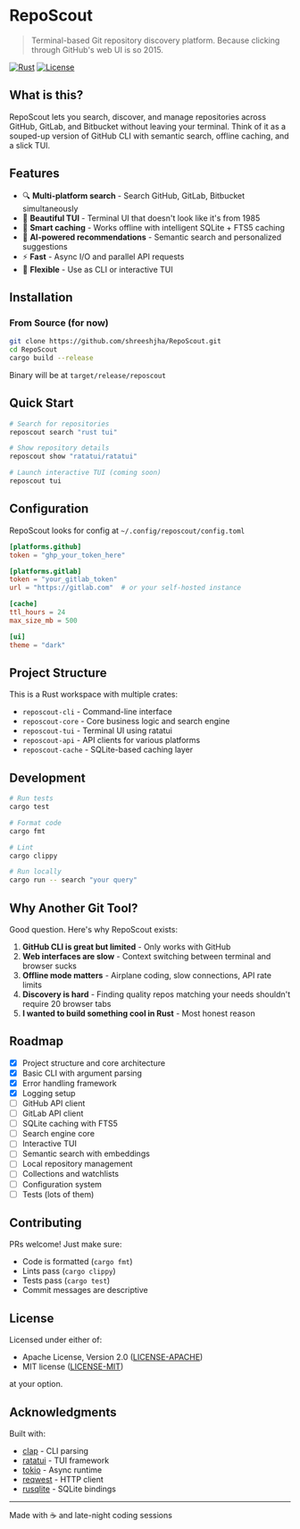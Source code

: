 # RepoScout

> Terminal-based Git repository discovery platform. Because clicking through GitHub's web UI is so 2015.

[![Rust](https://img.shields.io/badge/rust-1.70%2B-orange.svg)](https://www.rust-lang.org/)
[![License](https://img.shields.io/badge/license-MIT%2FApache--2.0-blue.svg)](LICENSE)

## What is this?

RepoScout lets you search, discover, and manage repositories across GitHub, GitLab, and Bitbucket without leaving your terminal. Think of it as a souped-up version of GitHub CLI with semantic search, offline caching, and a slick TUI.

## Features

- 🔍 **Multi-platform search** - Search GitHub, GitLab, Bitbucket simultaneously
- 🎨 **Beautiful TUI** - Terminal UI that doesn't look like it's from 1985
- 💾 **Smart caching** - Works offline with intelligent SQLite + FTS5 caching
- 🤖 **AI-powered recommendations** - Semantic search and personalized suggestions
- ⚡ **Fast** - Async I/O and parallel API requests
- 🔧 **Flexible** - Use as CLI or interactive TUI

## Installation

### From Source (for now)

```bash
git clone https://github.com/shreeshjha/RepoScout.git
cd RepoScout
cargo build --release
```

Binary will be at `target/release/reposcout`

## Quick Start

```bash
# Search for repositories
reposcout search "rust tui"

# Show repository details
reposcout show "ratatui/ratatui"

# Launch interactive TUI (coming soon)
reposcout tui
```

## Configuration

RepoScout looks for config at `~/.config/reposcout/config.toml`

```toml
[platforms.github]
token = "ghp_your_token_here"

[platforms.gitlab]
token = "your_gitlab_token"
url = "https://gitlab.com"  # or your self-hosted instance

[cache]
ttl_hours = 24
max_size_mb = 500

[ui]
theme = "dark"
```

## Project Structure

This is a Rust workspace with multiple crates:

- `reposcout-cli` - Command-line interface
- `reposcout-core` - Core business logic and search engine
- `reposcout-tui` - Terminal UI using ratatui
- `reposcout-api` - API clients for various platforms
- `reposcout-cache` - SQLite-based caching layer

## Development

```bash
# Run tests
cargo test

# Format code
cargo fmt

# Lint
cargo clippy

# Run locally
cargo run -- search "your query"
```

## Why Another Git Tool?

Good question. Here's why RepoScout exists:

1. **GitHub CLI is great but limited** - Only works with GitHub
2. **Web interfaces are slow** - Context switching between terminal and browser sucks
3. **Offline mode matters** - Airplane coding, slow connections, API rate limits
4. **Discovery is hard** - Finding quality repos matching your needs shouldn't require 20 browser tabs
5. **I wanted to build something cool in Rust** - Most honest reason

## Roadmap

- [x] Project structure and core architecture
- [x] Basic CLI with argument parsing
- [x] Error handling framework
- [x] Logging setup
- [ ] GitHub API client
- [ ] GitLab API client
- [ ] SQLite caching with FTS5
- [ ] Search engine core
- [ ] Interactive TUI
- [ ] Semantic search with embeddings
- [ ] Local repository management
- [ ] Collections and watchlists
- [ ] Configuration system
- [ ] Tests (lots of them)

## Contributing

PRs welcome! Just make sure:
- Code is formatted (`cargo fmt`)
- Lints pass (`cargo clippy`)
- Tests pass (`cargo test`)
- Commit messages are descriptive

## License

Licensed under either of:

- Apache License, Version 2.0 ([LICENSE-APACHE](LICENSE-APACHE))
- MIT license ([LICENSE-MIT](LICENSE-MIT))

at your option.

## Acknowledgments

Built with:
- [clap](https://github.com/clap-rs/clap) - CLI parsing
- [ratatui](https://github.com/ratatui-org/ratatui) - TUI framework
- [tokio](https://github.com/tokio-rs/tokio) - Async runtime
- [reqwest](https://github.com/seanmonstar/reqwest) - HTTP client
- [rusqlite](https://github.com/rusqlite/rusqlite) - SQLite bindings

---

Made with ☕ and late-night coding sessions
